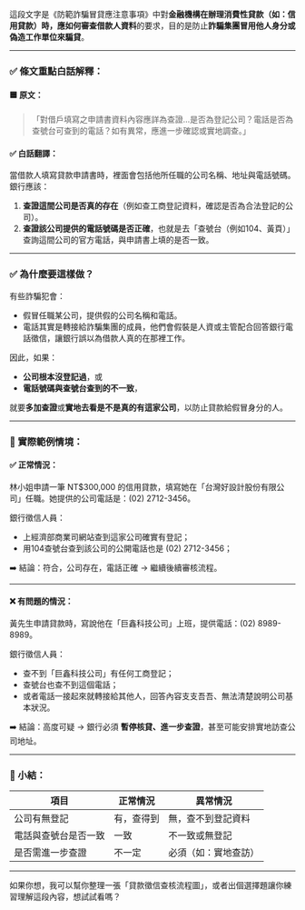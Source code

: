 這段文字是《防範詐騙冒貸應注意事項》中對**金融機構在辦理消費性貸款（如：信用貸款）時，應如何審查借款人資料**的要求，目的是防止**詐騙集團冒用他人身分或偽造工作單位來騙貸**。

---

### ✅ 條文重點白話解釋：

#### 🟦 原文：
> 「對借戶填寫之申請書資料內容應詳為查證…是否為登記公司？電話是否為查號台可查到的電話？如有異常，應進一步確認或實地調查。」

#### ✅ 白話翻譯：

當借款人填寫貸款申請書時，裡面會包括他所任職的公司名稱、地址與電話號碼。銀行應該：

1. **查證這間公司是否真的存在**（例如查工商登記資料，確認是否為合法登記的公司）。
2. **查證該公司提供的電話號碼是否正確**，也就是去「查號台（例如104、黃頁）」查詢這間公司的官方電話，與申請書上填的是否一致。

---

### ✅ 為什麼要這樣做？

有些詐騙犯會：
- 假冒任職某公司，提供假的公司名稱和電話。
- 電話其實是轉接給詐騙集團的成員，他們會假裝是人資或主管配合回答銀行電話徵信，讓銀行誤以為借款人真的在那裡工作。

因此，如果：
- **公司根本沒登記過**，或
- **電話號碼與查號台查到的不一致**，
  
就要**多加查證**或**實地去看是不是真的有這家公司**，以防止貸款給假冒身分的人。

---

### 📌 實際範例情境：

#### ✅ 正常情況：
林小姐申請一筆 NT$300,000 的信用貸款，填寫她在「台灣好設計股份有限公司」任職。她提供的公司電話是：(02) 2712-3456。

銀行徵信人員：
- 上經濟部商業司網站查到這家公司確實有登記；
- 用104查號台查到該公司的公開電話也是 (02) 2712-3456；
  
➡️ 結論：符合，公司存在，電話正確 → 繼續後續審核流程。

---

#### ❌ 有問題的情況：

黃先生申請貸款時，寫說他在「巨鑫科技公司」上班，提供電話：(02) 8989-8989。

銀行徵信人員：
- 查不到「巨鑫科技公司」有任何工商登記；
- 查號台也查不到這個電話；
- 或者電話一接起來就轉接給其他人，回答內容支支吾吾、無法清楚說明公司基本狀況。

➡️ 結論：高度可疑 → 銀行必須 **暫停核貸、進一步查證**，甚至可能安排實地訪查公司地址。

---

### 📝 小結：

| 項目 | 正常情況 | 異常情況 |
|------|-----------|-----------|
| 公司有無登記 | 有，查得到 | 無，查不到登記資料 |
| 電話與查號台是否一致 | 一致 | 不一致或無登記 |
| 是否需進一步查證 | 不一定 | 必須（如：實地查訪） |

---

如果你想，我可以幫你整理一張「貸款徵信查核流程圖」，或者出個選擇題讓你練習理解這段內容，想試試看嗎？